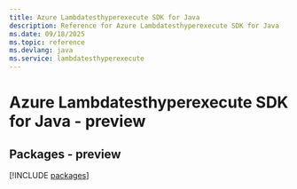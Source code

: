 ```yaml
---
title: Azure Lambdatesthyperexecute SDK for Java
description: Reference for Azure Lambdatesthyperexecute SDK for Java
ms.date: 09/18/2025
ms.topic: reference
ms.devlang: java
ms.service: lambdatesthyperexecute
---
```

# Azure Lambdatesthyperexecute SDK for Java - preview
## Packages - preview
[!INCLUDE [packages](lambdatesthyperexecute-index.md)]